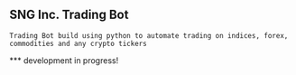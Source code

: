 ## SNG Inc. Trading Bot 

`Trading Bot build using python to automate trading on indices, forex, commodities and any crypto tickers`

*** development in progress!
